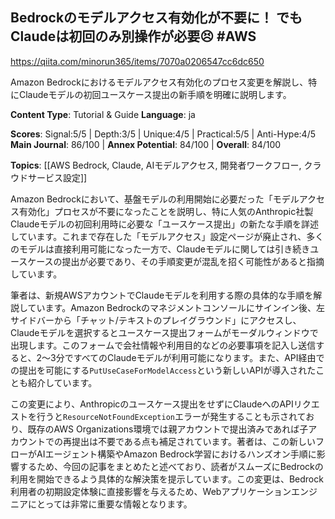 ## Bedrockのモデルアクセス有効化が不要に！ でもClaudeは初回のみ別操作が必要😣 #AWS

https://qiita.com/minorun365/items/7070a0206547cc6dc650

Amazon Bedrockにおけるモデルアクセス有効化のプロセス変更を解説し、特にClaudeモデルの初回ユースケース提出の新手順を明確に説明します。

**Content Type**: Tutorial & Guide
**Language**: ja

**Scores**: Signal:5/5 | Depth:3/5 | Unique:4/5 | Practical:5/5 | Anti-Hype:4/5
**Main Journal**: 86/100 | **Annex Potential**: 84/100 | **Overall**: 84/100

**Topics**: [[AWS Bedrock, Claude, AIモデルアクセス, 開発者ワークフロー, クラウドサービス設定]]

Amazon Bedrockにおいて、基盤モデルの利用開始に必要だった「モデルアクセス有効化」プロセスが不要になったことを説明し、特に人気のAnthropic社製Claudeモデルの初回利用時に必要な「ユースケース提出」の新たな手順を詳述しています。これまで存在した「モデルアクセス」設定ページが廃止され、多くのモデルは直接利用可能になった一方で、Claudeモデルに関しては引き続きユースケースの提出が必要であり、その手順変更が混乱を招く可能性があると指摘しています。

筆者は、新規AWSアカウントでClaudeモデルを利用する際の具体的な手順を解説しています。Amazon Bedrockのマネジメントコンソールにサインイン後、左サイドバーから「チャット/テキストのプレイグラウンド」にアクセスし、Claudeモデルを選択するとユースケース提出フォームがモーダルウィンドウで出現します。このフォームで会社情報や利用目的などの必要事項を記入し送信すると、2～3分ですべてのClaudeモデルが利用可能になります。また、API経由での提出を可能にする`PutUseCaseForModelAccess`という新しいAPIが導入されたことも紹介しています。

この変更により、Anthropicのユースケース提出をせずにClaudeへのAPIリクエストを行うと`ResourceNotFoundException`エラーが発生することも示されており、既存のAWS Organizations環境では親アカウントで提出済みであれば子アカウントでの再提出は不要である点も補足されています。著者は、この新しいフローがAIエージェント構築やAmazon Bedrock学習におけるハンズオン手順に影響するため、今回の記事をまとめたと述べており、読者がスムーズにBedrockの利用を開始できるよう具体的な解決策を提示しています。この変更は、Bedrock利用者の初期設定体験に直接影響を与えるため、Webアプリケーションエンジニアにとっては非常に重要な情報となります。